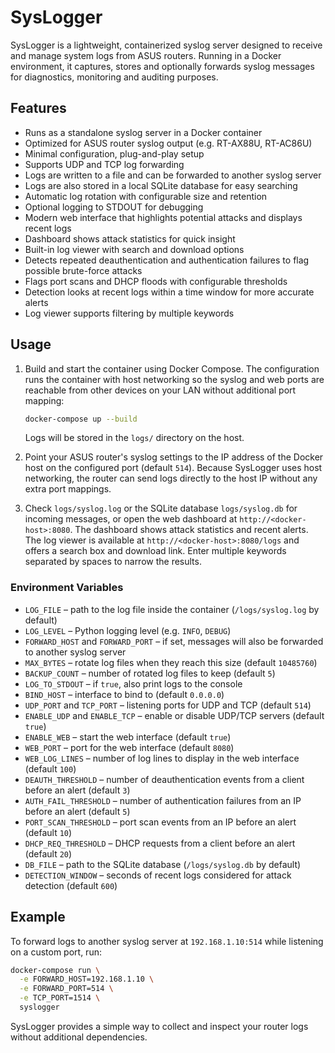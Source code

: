 # SysLogger

SysLogger is a lightweight, containerized syslog server designed to receive and manage system logs from ASUS routers. Running in a Docker environment, it captures, stores and optionally forwards syslog messages for diagnostics, monitoring and auditing purposes.

## Features

- Runs as a standalone syslog server in a Docker container
- Optimized for ASUS router syslog output (e.g. RT-AX88U, RT-AC86U)
- Minimal configuration, plug-and-play setup
- Supports UDP and TCP log forwarding
- Logs are written to a file and can be forwarded to another syslog server
- Logs are also stored in a local SQLite database for easy searching
- Automatic log rotation with configurable size and retention
- Optional logging to STDOUT for debugging
- Modern web interface that highlights potential attacks and displays recent logs
- Dashboard shows attack statistics for quick insight
- Built-in log viewer with search and download options
- Detects repeated deauthentication and authentication failures to flag possible brute-force attacks
- Flags port scans and DHCP floods with configurable thresholds
- Detection looks at recent logs within a time window for more accurate alerts
- Log viewer supports filtering by multiple keywords

## Usage

1. Build and start the container using Docker Compose. The configuration
   runs the container with host networking so the syslog and web ports are
   reachable from other devices on your LAN without additional port mapping:
   ```bash
   docker-compose up --build
   ```
   Logs will be stored in the `logs/` directory on the host.

2. Point your ASUS router's syslog settings to the IP address of the Docker
   host on the configured port (default `514`). Because SysLogger uses host
   networking, the router can send logs directly to the host IP without any
   extra port mappings.

3. Check `logs/syslog.log` or the SQLite database `logs/syslog.db` for incoming
   messages, or open the web dashboard at `http://<docker-host>:8080`.
   The dashboard shows attack statistics and recent alerts. The log viewer is
   available at `http://<docker-host>:8080/logs` and offers a
   search box and download link. Enter multiple keywords separated by spaces to
   narrow the results.

### Environment Variables

- `LOG_FILE` – path to the log file inside the container (`/logs/syslog.log` by default)
- `LOG_LEVEL` – Python logging level (e.g. `INFO`, `DEBUG`)
- `FORWARD_HOST` and `FORWARD_PORT` – if set, messages will also be forwarded to another syslog server
- `MAX_BYTES` – rotate log files when they reach this size (default `10485760`)
- `BACKUP_COUNT` – number of rotated log files to keep (default `5`)
- `LOG_TO_STDOUT` – if `true`, also print logs to the console
- `BIND_HOST` – interface to bind to (default `0.0.0.0`)
- `UDP_PORT` and `TCP_PORT` – listening ports for UDP and TCP (default `514`)
- `ENABLE_UDP` and `ENABLE_TCP` – enable or disable UDP/TCP servers (default `true`)
- `ENABLE_WEB` – start the web interface (default `true`)
- `WEB_PORT` – port for the web interface (default `8080`)
- `WEB_LOG_LINES` – number of log lines to display in the web interface (default `100`)
- `DEAUTH_THRESHOLD` – number of deauthentication events from a client before an alert (default `3`)
- `AUTH_FAIL_THRESHOLD` – number of authentication failures from an IP before an alert (default `5`)
- `PORT_SCAN_THRESHOLD` – port scan events from an IP before an alert (default `10`)
- `DHCP_REQ_THRESHOLD` – DHCP requests from a client before an alert (default `20`)
- `DB_FILE` – path to the SQLite database (`/logs/syslog.db` by default)
- `DETECTION_WINDOW` – seconds of recent logs considered for attack detection (default `600`)

## Example

To forward logs to another syslog server at `192.168.1.10:514` while listening on a custom port, run:

```bash
docker-compose run \
  -e FORWARD_HOST=192.168.1.10 \
  -e FORWARD_PORT=514 \
  -e TCP_PORT=1514 \
  syslogger
```

SysLogger provides a simple way to collect and inspect your router logs without additional dependencies.

